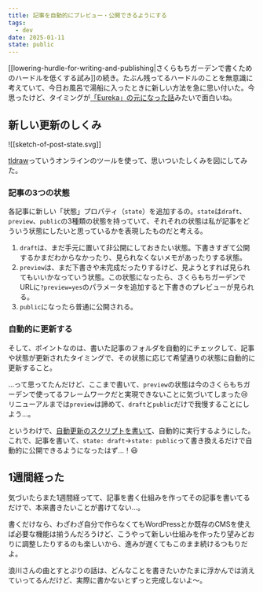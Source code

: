 ```yaml
---
title: 記事を自動的にプレビュー・公開できるようにする
tags:
  - dev
date: 2025-01-11
state: public
---
```

[[lowering-hurdle-for-writing-and-publishing|さくらもちガーデンで書くためのハードルを低くする試み]]の続き。たぶん残ってるハードルのことを無意識に考えていて、今日お風呂で湯船に入ったときに新しい方法を急に思い付いた。今思ったけど、タイミングが[「Eureka」の元になった話](https://ja.wikipedia.org/wiki/%E3%82%A8%E3%82%A6%E3%83%AC%E3%82%AB)みたいで面白いね。

## 新しい更新のしくみ

![[sketch-of-post-state.svg]]

[tldraw](https://www.tldraw.com/)っていうオンラインのツールを使って、思いついたしくみを図にしてみた。

### 記事の3つの状態

各記事に新しい「状態」プロパティ（`state`）を追加するの。`state`は`draft`、`preview`、`public`の3種類の状態を持っていて、それそれの状態は私が記事をどういう状態にしたいと思っているかを表現したものだと考える。

1. `draft`は、まだ手元に置いて非公開にしておきたい状態。下書きすぎて公開するかまだわからなかったり、見られなくないメモがあったりする状態。
2. `preview`は、まだ下書きや未完成だったりするけど、見ようとすれば見られてもいいかなっていう状態。この状態になったら、さくらもちガーデンでURLに`?preview=yes`のパラメータを追加すると下書きのプレビューが見られる。
3. `public`になったら普通に公開される。

### 自動的に更新する

そして、ポイントなのは、書いた記事のフォルダを自動的にチェックして、記事や状態が更新されたタイミングで、その状態に応じて希望通りの状態に自動的に更新すること。

…って思ってたんだけど、ここまで書いて、`preview`の状態は今のさくらもちガーデンで使ってるフレームワークだと実現できないことに気づいてしまった😢 リニューアルまでは`preview`は諦めて、`draft`と`public`だけで我慢することにしよう…。

というわけで、[自動更新のスクリプトを書いて](https://github.com/sakuramochi0/garden/commit/02bbb55aeeb00a80f366c4728cfc62cad9f23224)、自動的に実行するようにした。これで、記事を書いて、`state: draft`→`state: public`って書き換えるだけで自動的に公開できるようになったはず…！😃

## 1週間経った

気づいたらまた1週間経ってて、記事を書く仕組みを作ってその記事を書いてるだけで、本来書きたいことが書けてない…。

書くだけなら、わざわざ自分で作らなくてもWordPressとか既存のCMSを使えば必要な機能は揃うんだろうけど、こうやって新しい仕組みを作ったり望みどおりに調整したりするのも楽しいから、進みが遅くてもこのまま続けるつもりだよ。

浪川さんの曲とすとぷりの話は、どんなことを書きたいかたまに浮かんでは消えていってるんだけど、実際に書かないとずっと完成しないよ〜。
